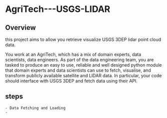 # AgriTech---USGS-LIDAR

## Overview 
this project aims to allow you retrieve visualize USGS 3DEP lidar point cloud data.

You work at an AgriTech, which has a mix of domain experts, data scientists, data engineers. As part of the data engineering team, you are tasked to produce an easy to use, reliable and well designed python module that domain experts and data scientists can use to fetch, visualise, and transform publicly available satellite and LIDAR data. In particular, your code should interface with USGS 3DEP and fetch data using their API. 

## steps 
    - Data Fetching and Loading
    -
